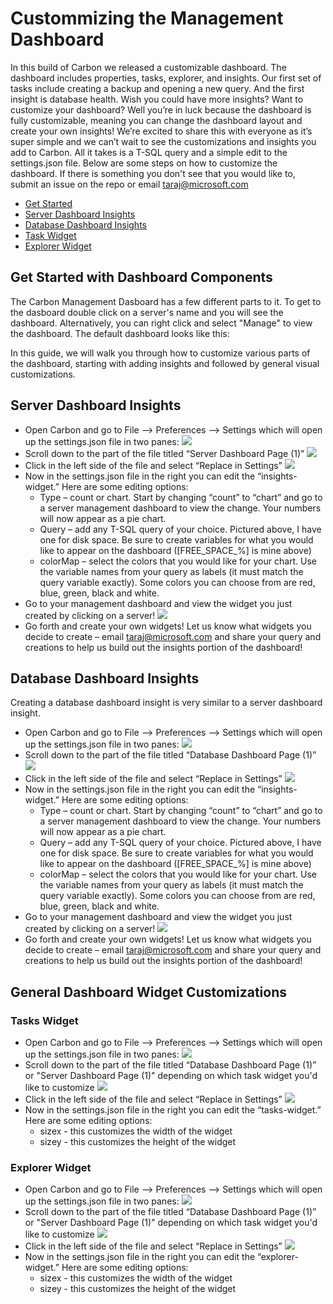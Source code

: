 # Custommizing the Management Dashboard
In this build of Carbon we released a customizable dashboard. The dashboard includes properties, tasks, explorer, and insights. Our first set of tasks include creating a backup and opening a new query. And the first insight is database health. Wish you could have more insights? Want to customize your dashboard? Well you’re in luck because the dashboard is fully customizable, meaning you can change the dashboard layout and create your own insights! We’re excited to share this with everyone as it’s super simple and we can’t wait to see the customizations and insights you add to Carbon. All it takes is a T-SQL query and a simple edit to the settings.json file. Below are some steps on how to customize the dashboard. If there is something you don't see that you would like to, submit an issue on the repo or email taraj@microsoft.com

- [Get Started](#get-started-with-dashboard-componenents)
- [Server Dashboard Insights](#server-dashboard-insights)
- [Database Dashboard Insights](#database-dashboard-insights)
- [Task Widget](#task-widget)
- [Explorer Widget](#explorer-widget)

## Get Started with Dashboard Components
The Carbon Management Dasboard has a few different parts to it. To get to the dasboard double click on a server's name and you will see the dashboard. Alternatively, you can right click and select "Manage" to view the dashboard. The default dashboard looks like this:
[](../images/dashboard_manage.jpg)

In this guide, we will walk you through how to customize various parts of the dashboard, starting with adding insights and followed by general visual customizations.

## Server Dashboard Insights
-	Open Carbon and go to File --> Preferences --> Settings which will open up the settings.json file in two panes:
 ![](../images/insights_1.jpg)
-	Scroll down to the part of the file titled “Server Dashboard Page (1)”
 ![](../images/insights_2.jpg)
-	Click in the left side of the file and select “Replace in Settings”
 ![](../images/insights_3.jpg)
-	Now in the settings.json file in the right you can edit the “insights-widget.” Here are some editing options:
	- Type – count or chart. Start by changing “count” to “chart” and go to a server management dashboard to view the change. Your numbers will now appear as a pie chart.
	- Query – add any T-SQL query of your choice. Pictured above, I have one for disk space. Be sure to create variables for what you would like to appear on the dashboard ([FREE_SPACE_%] is mine above)
	- colorMap – select the colors that you would like for your chart. Use the variable names from your query as labels (it must match the query variable exactly). Some colors you can choose from are red, blue, green, black and white.
-	Go to your management dashboard and view the widget you just created by clicking on a server!
 ![](../images/insights_4.jpg)
-	Go forth and create your own widgets! Let us know what widgets you decide to create – email taraj@microsoft.com and share your query and creations to help us build out the insights portion of the dashboard!

## Database Dashboard Insights
Creating a database dashboard insight is very similar to a server dashboard insight.
-	Open Carbon and go to File --> Preferences --> Settings which will open up the settings.json file in two panes:
 ![](../images/insights_1.jpg)
-	Scroll down to the part of the file titled “Database  Dashboard Page (1)”
 ![](../images/insights_2.jpg)
-	Click in the left side of the file and select “Replace in Settings”
 ![](../images/insights_3.jpg)
-	Now in the settings.json file in the right you can edit the “insights-widget.” Here are some editing options:
	- Type – count or chart. Start by changing “count” to “chart” and go to a server management dashboard to view the change. Your numbers will now appear as a pie chart.
	- Query – add any T-SQL query of your choice. Pictured above, I have one for disk space. Be sure to create variables for what you would like to appear on the dashboard ([FREE_SPACE_%] is mine above)
	- colorMap – select the colors that you would like for your chart. Use the variable names from your query as labels (it must match the query variable exactly). Some colors you can choose from are red, blue, green, black and white.
-	Go to your management dashboard and view the widget you just created by clicking on a server!
 ![](../images/insights_4.jpg)
-	Go forth and create your own widgets! Let us know what widgets you decide to create – email taraj@microsoft.com and share your query and creations to help us build out the insights portion of the dashboard!

## General Dashboard Widget Customizations
### Tasks Widget
-	Open Carbon and go to File --> Preferences --> Settings which will open up the settings.json file in two panes:
 ![](../images/insights_1.jpg)
-	Scroll down to the part of the file titled “Database  Dashboard Page (1)” or "Server Dashboard Page (1)" depending on which task widget you'd like to customize
 ![](../images/insights_2.jpg)
-	Click in the left side of the file and select “Replace in Settings”
 ![](../images/insights_3.jpg)
-	Now in the settings.json file in the right you can edit the “tasks-widget.” Here are some editing options:
	- sizex - this customizes the width of the widget
	- sizey - this customizes the height of the widget

### Explorer Widget
-	Open Carbon and go to File --> Preferences --> Settings which will open up the settings.json file in two panes:
 ![](../images/insights_1.jpg)
-	Scroll down to the part of the file titled “Database  Dashboard Page (1)” or "Server Dashboard Page (1)" depending on which task widget you'd like to customize
 ![](../images/insights_2.jpg)
-	Click in the left side of the file and select “Replace in Settings”
 ![](../images/insights_3.jpg)
-	Now in the settings.json file in the right you can edit the “explorer-widget.” Here are some editing options:
	- sizex - this customizes the width of the widget
	- sizey - this customizes the height of the widget